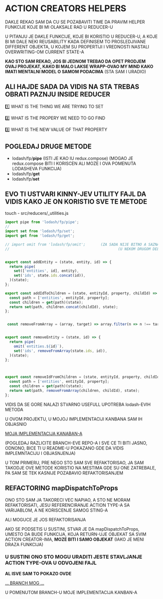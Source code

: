 # ACTION CREATORS HELPERS

DAKLE REKAO SAM DA CU SE POZABAVITI TIME DA PRAVIM HELPER FUNKCIJE KOJE BI MI OLAKSALE RAD U REDUCER-U

U PITANJU JE DAKLE FUNKCIJE, KOJE BI KORISTIO U REDUCER-U, A KOJE BI MI DALE NEKI REUSABILITY KADA DEFINISEM TO PROSLEDJIVANE DIFFERENT OBJEKTA, U KOJEM SU PROPERTIJI I VREDNOSTI NASTALI OVERWRITING-OM CURRENT STATE-A

**KAO STO SAM REKAO, JOS BI JEDNOM TREBAO DA OPET PRODJEM OVAJ PROJEKAT, KAKO BI MALO LAKSE WRAPP-OVAO MY MIND KAKO IMATI MENTALNI MODEL O SAMOM PODACIMA** (STA SAM I URADIO)

## ALI HAJDE SADA DA VIDIS NA STA TREBAS OBRATI PAZNJU INSIDE REDUCER

:one: WHAT IS THE THING WE ARE TRYING TO SET

:two: WHAT IS THE PROPERY WE NEED TO GO FIND

:three: WHAT IS THE NEW VALUE OF THAT PROPERTY

## POGLEDAJ DRUGE METODE

- lodash/fp/**pipe** (ISTI JE KAO IU redux.compose) (MOGAO JE redux.compose BITI I KORISCEN ALI MOZE I OVA POMENUTA LODASHEVA FUNKCIJA)
- lodash/fp/**get**
- lodash/fp/**set**

## EVO TI USTVARI KINNY-JEV UTILITY FAJL DA VIDIS KAKO JE ON KORISTIO SVE TE METODE

touch - src/reducers/_utilities.js

```javascript
import pipe from 'lodash/fp/pipe';
//
import set from 'lodash/fp/set';
import get from 'lodash/fp/get';

// import omit from 'lodash/fp/omit';       (ZA SADA NIJE BITNO A SAZNACES KASNIJE ZASTO JESTE)
//                                                  (U NEKOM DRUGOM DELU OVOG WORKSHOP-A)


export const addEntity = (state, entity, id) => {
  return pipe(
    set(['entities', id], entity),
    set('ids', state.ids.concat(id)),
  )(state);
};

export const addIdToChildren = (state, entityId, property, childId) => {
  const path = ['entities', entityId, property];
  const children = get(path)(state);
  return set(path, children.concat(childId), state);
};


 const removeFromArray = (array, target) => array.filter(n => n !== target);


export const removeEntity = (state, id) => {
  return pipe(
    omit(`entities.${id}`),
    set('ids', removeFromArray(state.ids, id)),
  )(state);
};



export const removeIdFromChildren = (state, entityId, property, childId) => {
  const path = ['entities', entityId, property];
  const children = get(path)(state);
  return set(path, removeFromArray(children, childId), state);
};
```

VIDIS DA SE GORE NALAZI STVARNO USEFULL UPOTREBA lodash-EVIH METODA

U OVOM PROJEKTU, U MOJOJ IMPLEMENTACIJI KANBANA SAM IH OBJASNIO 

[MOJA IMPLEMENTACIJA KANABAN-A](https://github.com/Rade58/kanban_redux_lodash_helpers)

(POGLEDAJ RAZLICITE BRANCH-EVE REPO-A I SVE CE TI BITI JASNO, ODNONO, BICE TI U README-U POKAZANO GDE DA VIDIS IMPLEMNTACIJU I OBJASNJENJA)

U TOM PRIMERU, PRE NEGO STO SAM SVE REFAKTORISAO, JA SAM TAKODJE OVE METODE KORISTIO NA MESTIMA GDE SU ONE ZATREBALE, PA SAM SE TEK KASNIJE POZABAVIO REFAKTORISANJEM

## REFACTORING mapDispatchToProps

ONO STO SAM JA TAKORECI VEC NAPIAO, A STO NE MORAM REFAKTORISATI, JESU REFERENCIRANJE ACTION TYPE-A SA VARIJABLOM, A NE KORISCENJE SAMOG STING-A

ALI MOGUCE JE JOS REFAKTORISANJA

AKO SE PODSETIS U SUSTINI, STVAR JE DA mapDispatchToProps, UMESTO DA BUDE FUNKCIJA, KOJA RETURN-UJE OBJEKAT SA SVIM ACTION CREATOR-IMA, **MOZE BITI I SAMO OBJEKAT** (IAKO JE MENI DRAZA FUNKCIJA)

### U SUSTINI ONO STO MOGU URADITI JESTE STAVLJANJE ACTION TYPE-OVA U ODVOJENI FAJL

**AL ISVE SAM TO POKAZO OVDE**

[ ... BRANCH MOG ...]()

U POMENUTOM BRANCH-U MOJE IMPLEMENTACIJA KANBAN-A
